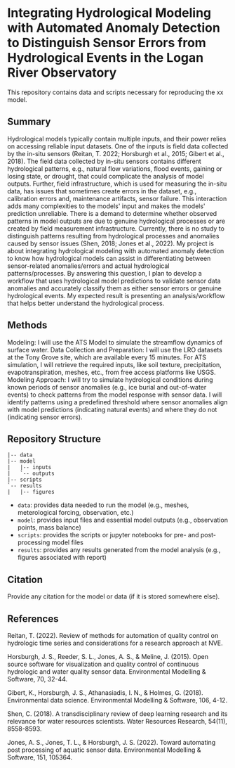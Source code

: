 # Integrating Hydrological Modeling with Automated Anomaly Detection to Distinguish Sensor Errors from Hydrological Events in the Logan River Observatory
This repository contains data and scripts necessary for reproducing the xx model.

## Summary
Hydrological models typically contain multiple inputs, and their power relies on accessing reliable input datasets. One of the inputs is field data collected by the in-situ sensors (Reitan, T. 2022; Horsburgh et al., 2015; Gibert et al., 2018).
The field data collected by in-situ sensors contains different hydrological patterns, e.g., natural flow variations, flood events, gaining or losing state, or drought, that could complicate the analysis of model outputs. Further, field infrastructure, which is used for measuring the in-situ data, has issues that sometimes create errors in the dataset, e.g., calibration errors and, maintenance artifacts, sensor failure. This interaction adds many complexities to the models' input and makes the models' prediction unreliable. There is a demand to determine whether observed patterns in model outputs are due to genuine hydrological processes or are created by field measurement infrastructure. Currently, there is no study to distinguish patterns resulting from hydrological processes and anomalies caused by sensor issues (Shen, 2018; Jones et al., 2022).
My project is about integrating hydrological modeling with automated anomaly detection to know how hydrological models can assist in differentiating between sensor-related anomalies/errors and actual hydrological patterns/processes. By answering this question, I plan to develop a workflow that uses hydrological model predictions to validate sensor data anomalies and accurately classify them as either sensor errors or genuine hydrological events. My expected result is presenting an analysis/workflow that helps better understand the hydrological process. 

## Methods
Modeling: I will use the ATS Model to simulate the streamflow dynamics of surface water. 
Data Collection and Preparation: I will use the LRO datasets at the Tony Grove site, which are available every 15 minutes. 
For ATS simulation, I will retrieve the required inputs, like soil texture, precipitation, evapotranspiration, meshes, etc., from free access platforms like USGS. Modeling Approach: I will try to simulate hydrological conditions during known periods of sensor anomalies (e.g., ice burial and out-of-water events) to check patterns from the model response with sensor data. I will identify patterns using a predefined threshold where sensor anomalies align with model predictions (indicating natural events) and where they do not (indicating sensor errors). 

## Repository Structure
```
|-- data
|-- model
|   |-- inputs
|   `-- outputs
|-- scripts
`-- results
|   |-- figures
```
- `data`: provides data needed to run the model (e.g., meshes, meterological forcing, observation, etc.)
- `model`: provides input files and essential model outputs (e.g., observation points, mass balance)
- `scripts`: provides the scripts or jupyter notebooks for pre- and post- processing model files
- `results`: provides any results generated from the model analysis (e.g., figures associated with report)

## Citation
Provide any citation for the model or data (if it is stored somewhere else).


## References
Reitan, T. (2022). Review of methods for automation of quality control on hydrologic time series and considerations for a research approach at NVE.

Horsburgh, J. S., Reeder, S. L., Jones, A. S., & Meline, J. (2015). Open source software for visualization and quality control of continuous hydrologic and water quality sensor data. Environmental Modelling & Software, 70, 32-44.

Gibert, K., Horsburgh, J. S., Athanasiadis, I. N., & Holmes, G. (2018). Environmental data science. Environmental Modelling & Software, 106, 4-12.

Shen, C. (2018). A transdisciplinary review of deep learning research and its relevance for water resources scientists. Water Resources Research, 54(11), 8558-8593.

Jones, A. S., Jones, T. L., & Horsburgh, J. S. (2022). Toward automating post processing of aquatic sensor data. Environmental Modelling & Software, 151, 105364.

